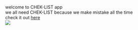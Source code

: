 welcome to CHEK-LIST app <br />
we all need CHEK-LIST because we make mistake all the time <br />
check it out [here](https://youthful-easley-4b3da0.netlify.app/) <br />
![](https://user-images.githubusercontent.com/72476695/110777368-28cac180-82b5-11eb-81f7-b468533479cd.png)
